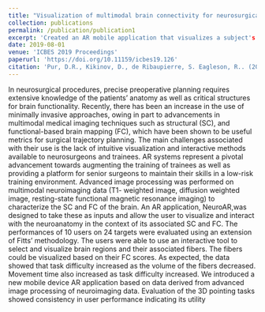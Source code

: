 ```yaml
---
title: "Visualization of multimodal brain connectivity for neurosurgical planning using handheld device augmented reality"
collection: publications
permalink: /publication/publication1
excerpt: 'Created an AR mobile application that visualizes a subject's structural and functional neuroantomy, along with connectivities and allows for user interaction.'
date: 2019-08-01
venue: 'ICBES 2019 Proceedings'
paperurl: 'https://doi.org/10.11159/icbes19.126'
citation: 'Pur, D.R., Kikinov, D., de Ribaupierre, S. Eagleson, R.. (2019). &quot;Visualization of multimodal brain connectivity for neurosurgical planning using handheld device augmented reality.&quot; <i>ICBES 2019 Proceedings</i>. 1(1).'
---
```


In neurosurgical procedures, precise preoperative planning requires extensive knowledge of the patients’ anatomy as well as critical structures for brain functionality. Recently, there has been an increase in the use of minimally invasive approaches, owing in part to advancements in multimodal medical imaging techniques such as structural (SC), and functional-based brain mapping (FC), which have been shown to be useful metrics for surgical trajectory planning. The main challenges associated with their use is the lack of intuitive visualization and interactive methods available to neurosurgeons and trainees. AR systems represent a pivotal advancement towards augmenting the training of trainees as well as providing a platform for senior surgeons to maintain their skills in a low-risk training environment. Advanced image processing was performed on multimodal neuroimaging data (T1- weighted image, diffusion weighted image, resting-state functional magnetic resonance imaging) to characterize the SC and FC of the brain. An AR application, NeuroAR,was designed to take these as inputs and allow the user to visualize and interact with the neuroanatomy in the context of its associated SC and FC. The performances of 10 users on 24 targets were evaluated using an extension of Fitts’ methodology. The users were able to use an interactive tool to select and visualize brain regions and their associated fibers. The fibers could be visualized based on their FC scores. As expected, the data showed that task difficulty increased as the volume of the fibers decreased. Movement time also increased as task difficulty increased. We introduced a new mobile device AR application based on data derived from advanced image processing of neuroimaging data. Evaluation of the 3D pointing tasks showed consistency in user performance indicating its utility